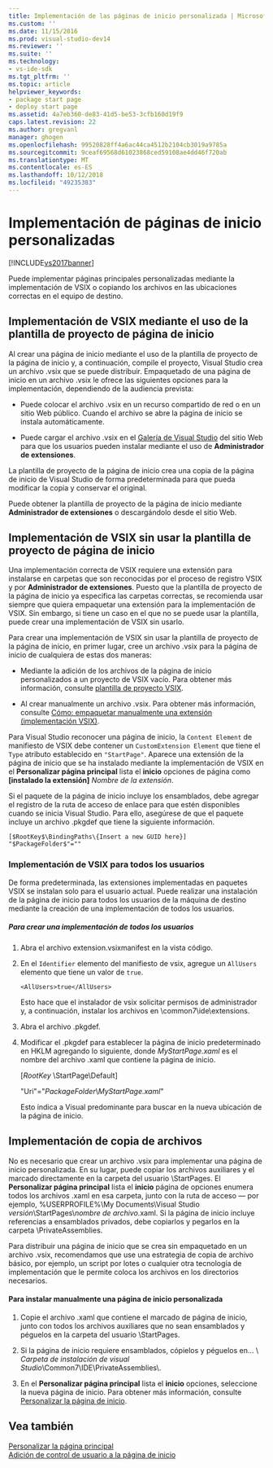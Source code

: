 ```yaml
---
title: Implementación de las páginas de inicio personalizada | Microsoft Docs
ms.custom: ''
ms.date: 11/15/2016
ms.prod: visual-studio-dev14
ms.reviewer: ''
ms.suite: ''
ms.technology:
- vs-ide-sdk
ms.tgt_pltfrm: ''
ms.topic: article
helpviewer_keywords:
- package start page
- deploy start page
ms.assetid: 4a7eb360-de83-41d5-be53-3cfb160d19f9
caps.latest.revision: 22
ms.author: gregvanl
manager: ghogen
ms.openlocfilehash: 99520828ff4a6ac44ca4512b2104cb3019a9785a
ms.sourcegitcommit: 9ceaf69568d61023868ced59108ae4dd46f720ab
ms.translationtype: MT
ms.contentlocale: es-ES
ms.lasthandoff: 10/12/2018
ms.locfileid: "49235383"
---
```

# <a name="deploying-custom-start-pages"></a>Implementación de páginas de inicio personalizadas
[!INCLUDE[vs2017banner](../includes/vs2017banner.md)]

Puede implementar páginas principales personalizadas mediante la implementación de VSIX o copiando los archivos en las ubicaciones correctas en el equipo de destino.  
  
## <a name="vsix-deployment-by-using-the-start-page-project-template"></a>Implementación de VSIX mediante el uso de la plantilla de proyecto de página de inicio  
 Al crear una página de inicio mediante el uso de la plantilla de proyecto de la página de inicio y, a continuación, compile el proyecto, Visual Studio crea un archivo .vsix que se puede distribuir. Empaquetado de una página de inicio en un archivo .vsix le ofrece las siguientes opciones para la implementación, dependiendo de la audiencia prevista:  
  
-   Puede colocar el archivo .vsix en un recurso compartido de red o en un sitio Web público. Cuando el archivo se abre la página de inicio se instala automáticamente.  
  
-   Puede cargar el archivo .vsix en el [Galería de Visual Studio](http://go.microsoft.com/fwlink/?LinkID=123847) del sitio Web para que los usuarios pueden instalar mediante el uso de **Administrador de extensiones**.  
  
 La plantilla de proyecto de la página de inicio crea una copia de la página de inicio de Visual Studio de forma predeterminada para que pueda modificar la copia y conservar el original.  
  
 Puede obtener la plantilla de proyecto de la página de inicio mediante **Administrador de extensiones** o descargándolo desde el sitio Web.  
  
## <a name="vsix-deployment-without-using-the-start-page-project-template"></a>Implementación de VSIX sin usar la plantilla de proyecto de página de inicio  
 Una implementación correcta de VSIX requiere una extensión para instalarse en carpetas que son reconocidas por el proceso de registro VSIX y por **Administrador de extensiones**. Puesto que la plantilla de proyecto de la página de inicio ya especifica las carpetas correctas, se recomienda usar siempre que quiera empaquetar una extensión para la implementación de VSIX. Sin embargo, si tiene un caso en el que no se puede usar la plantilla, puede crear una implementación de VSIX sin usarlo.  
  
 Para crear una implementación de VSIX sin usar la plantilla de proyecto de la página de inicio, en primer lugar, cree un archivo .vsix para la página de inicio de cualquiera de estas dos maneras:  
  
-   Mediante la adición de los archivos de la página de inicio personalizados a un proyecto de VSIX vacío. Para obtener más información, consulte [plantilla de proyecto VSIX](../extensibility/vsix-project-template.md).  
  
-   Al crear manualmente un archivo .vsix. Para obtener más información, consulte [Cómo: empaquetar manualmente una extensión (implementación VSIX)](../misc/how-to-manually-package-an-extension-vsix-deployment.md).  
  
 Para Visual Studio reconocer una página de inicio, la `Content Element` de manifiesto de VSIX debe contener un `CustomExtension Element` que tiene el `Type` atributo establecido en `"StartPage"`. Aparece una extensión de la página de inicio que se ha instalado mediante la implementación de VSIX en el **Personalizar página principal** lista el **inicio** opciones de página como **[instalado la extensión]** *Nombre de la extensión*.  
  
 Si el paquete de la página de inicio incluye los ensamblados, debe agregar el registro de la ruta de acceso de enlace para que estén disponibles cuando se inicia Visual Studio. Para ello, asegúrese de que el paquete incluye un archivo .pkgdef que tiene la siguiente información.  
  
```  
[$RootKey$\BindingPaths\{Insert a new GUID here}]  
"$PackageFolder$"=""  
```  
  
### <a name="vsix-deployment-for-all-users"></a>Implementación de VSIX para todos los usuarios  
 De forma predeterminada, las extensiones implementadas en paquetes VSIX se instalan solo para el usuario actual. Puede realizar una instalación de la página de inicio para todos los usuarios de la máquina de destino mediante la creación de una implementación de todos los usuarios.  
  
##### <a name="to-create-an-all-users-deployment"></a>Para crear una implementación de todos los usuarios  
  
1.  Abra el archivo extension.vsixmanifest en la vista código.  
  
2.  En el `Identifier` elemento del manifiesto de vsix, agregue un `AllUsers` elemento que tiene un valor de `true`.  
  
    ```  
    <AllUsers>true</AllUsers>  
    ```  
  
     Esto hace que el instalador de vsix solicitar permisos de administrador y, a continuación, instalar los archivos en \common7\ide\extensions\.  
  
3.  Abra el archivo .pkgdef.  
  
4.  Modificar el .pkgdef para establecer la página de inicio predeterminado en HKLM agregando lo siguiente, donde *MyStartPage.xaml* es el nombre del archivo .xaml que contiene la página de inicio.  
  
     [$RootKey$ \StartPage\Default]  
  
     "Uri"="$PackageFolder$\\*MyStartPage.xaml*"  
  
     Esto indica a Visual predominante para buscar en la nueva ubicación de la página de inicio.  
  
## <a name="file-copy-deployment"></a>Implementación de copia de archivos  
 No es necesario que crear un archivo .vsix para implementar una página de inicio personalizada. En su lugar, puede copiar los archivos auxiliares y el marcado directamente en la carpeta del usuario \StartPages\. El **Personalizar página principal** lista el **inicio** página de opciones enumera todos los archivos .xaml en esa carpeta, junto con la ruta de acceso — por ejemplo, %USERPROFILE%\My Documents\Visual Studio  *versión*\StartPages\\*nombre de archivo*.xaml. Si la página de inicio incluye referencias a ensamblados privados, debe copiarlos y pegarlos en la carpeta \PrivateAssemblies\.  
  
 Para distribuir una página de inicio que se crea sin empaquetado en un archivo .vsix, recomendamos que use una estrategia de copia de archivo básico, por ejemplo, un script por lotes o cualquier otra tecnología de implementación que le permite coloca los archivos en los directorios necesarios.  
  
#### <a name="to-manually-install-a-custom-start-page"></a>Para instalar manualmente una página de inicio personalizada  
  
1.  Copie el archivo .xaml que contiene el marcado de página de inicio, junto con todos los archivos auxiliares que no sean ensamblados y péguelos en la carpeta del usuario \StartPages\.  
  
2.  Si la página de inicio requiere ensamblados, cópielos y péguelos en... \\ *Carpeta de instalación de visual Studio*\Common7\IDE\PrivateAssemblies\\.  
  
3.  En el **Personalizar página principal** lista el **inicio** opciones, seleccione la nueva página de inicio. Para obtener más información, consulte [Personalizar la página de inicio](../ide/customizing-the-start-page-for-visual-studio.md).  
  
## <a name="see-also"></a>Vea también  
 [Personalizar la página principal](../ide/customizing-the-start-page-for-visual-studio.md)   
 [Adición de control de usuario a la página de inicio](../extensibility/adding-user-control-to-the-start-page.md)

